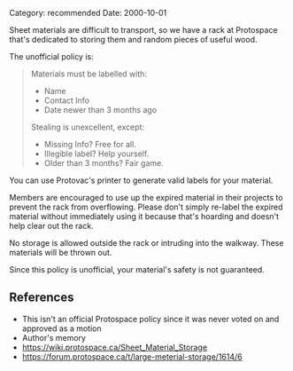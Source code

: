 Category: recommended
Date: 2000-10-01

Sheet materials are difficult to transport, so we have a rack at Protospace that's dedicated to storing them and random pieces of useful wood.

The unofficial policy is:

> Materials must be labelled with:
> 
> - Name
> - Contact Info
> - Date newer than 3 months ago
> 
> Stealing is unexcellent, except:
> 
> - Missing Info? Free for all.
> - Illegible label? Help yourself.
> - Older than 3 months? Fair game.

You can use Protovac's printer to generate valid labels for your material.

Members are encouraged to use up the expired material in their projects to prevent the rack from overflowing. Please don't simply re-label the expired material without immediately using it because that's hoarding and doesn't help clear out the rack.

No storage is allowed outside the rack or intruding into the walkway. These materials will be thrown out.

Since this policy is unofficial, your material's safety is not guaranteed.

## References

- This isn't an official Protospace policy since it was never voted on and approved as a motion
- Author's memory
- <https://wiki.protospace.ca/Sheet_Material_Storage>
- <https://forum.protospace.ca/t/large-meterial-storage/1614/6>
